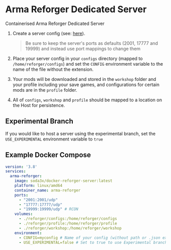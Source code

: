 # Arma Reforger Dedicated Server

Containerised Arma Reforger Dedicated Server

1. Create a server config (see: [here](https://community.bistudio.com/wiki/Arma_Reforger:Server_Config)).

    >Be sure to keep the server's ports as defaults (2001, 17777 and 19999) and instead use port mappings to change them

2. Place your server config in your `configs` directory (mapped to `/home/reforger/configs`) and set the `CONFIG` environment variable to the name of the file without the extension.

3. Your mods will be downloaded and stored in the `workshop` folder and your profile including your save games, and configurations for certain mods are in the `profile` folder.

4. All of `configs`, `workshop` and `profile` should be mapped to a location on the Host for persistence.

## Experimental Branch

If you would like to host a server using the experimental branch, set the `USE_EXPERIMENTAL` environment variable to `true`

## Example Docker Compose

```yaml
version: '3.8'
services:
  arma-reforger:
    image: soda3x/docker-reforger-server:latest
    platform: linux/amd64
    container_name: arma-reforger
    ports:
      - "2001:2001/udp"
      - "17777:17777/udp"
      - "19999:19999/udp" # RCON
    volumes:
      - ./reforger/configs:/home/reforger/configs
      - ./reforger/profile:/home/reforger/profile
      - ./reforger/workshop:/home/reforger/workshop
    environment:
      - CONFIG=myconfig # Name of your config (without path or .json extension)
      - USE_EXPERIMENTAL=false # Set to true to use Experimental branch of Reforger server
```
